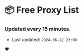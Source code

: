 # :package: Free Proxy List
### Updated every 15 minutes.

- Last updated: `2024-06-22 23:08`

:heart:

